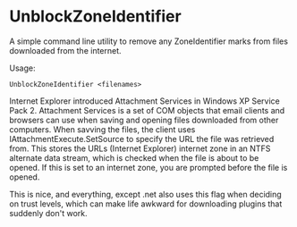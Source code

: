 # UnblockZoneIdentifier #

A simple command line utility to remove any ZoneIdentifier marks from files downloaded from the internet.

Usage:

	UnblockZoneIdentifier <filenames>

Internet Explorer introduced Attachment Services in Windows XP Service Pack 2. Attachment Services is a set of COM objects that email clients and browsers can use when saving and opening files downloaded from other computers. When savving the files, the client uses IAttachmentExecute.SetSource to specify the URL the file was retrieved from. This stores the URLs (Internet Explorer) internet zone in an NTFS alternate data stream, which is checked when the file is about to be opened. If this is set to an internet zone, you are prompted before the file is opened.

This is nice, and everything, except .net also uses this flag when deciding on trust levels, which can make life awkward for downloading plugins that suddenly don't work.

